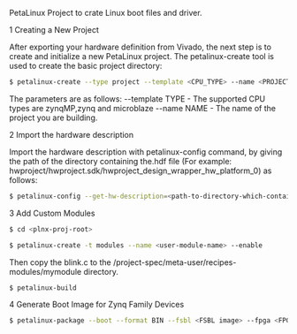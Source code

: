 PetaLinux Project to crate Linux boot files and driver.

1 Creating a New Project

After exporting your hardware definition from Vivado, the next step is to create and initialize a new PetaLinux
project. The petalinux-create tool is used to create the basic project directory:

```bash
$ petalinux-create --type project --template <CPU_TYPE> --name <PROJECT_NAME>
```

The parameters are as follows:
 --template TYPE - The supported CPU types are zynqMP,zynq and microblaze
 --name NAME - The name of the project you are building.

2 Import the hardware description

Import the hardware description with petalinux-config command, by giving the
path of the directory containing the.hdf file (For example:
hwproject/hwproject.sdk/hwproject_design_wrapper_hw_platform_0) as follows:

```bash
$ petalinux-config --get-hw-description=<path-to-directory-which-contains-hardwaredescription- file>
```

3 Add Custom Modules

```bash
$ cd <plnx-proj-root>

$ petalinux-create -t modules --name <user-module-name> --enable
```

Then copy the blink.c to the <plnx-proj-root>/project-spec/meta-user/recipes-modules/mymodule directory.

```bash
$ petalinux-build
```

4 Generate Boot Image for Zynq Family Devices

```bash
$ petalinux-package --boot --format BIN --fsbl <FSBL image> --fpga <FPGA bitstream> --u-boot
```


